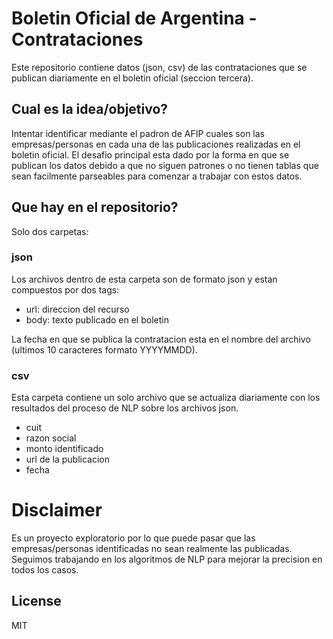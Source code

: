 # Boletin Oficial de Argentina - Contrataciones

Este repositorio contiene datos (json, csv) de las contrataciones que se publican diariamente en el boletin oficial (seccion tercera).

## Cual es la idea/objetivo? 
Intentar identificar mediante el padron de AFIP cuales son las empresas/personas en cada una de las publicaciones realizadas en el boletin oficial. El desafio principal esta dado por la forma en que se publican los datos debido a que no siguen patrones o no tienen tablas que sean facilmente parseables para comenzar a trabajar con estos datos. 

## Que hay en el repositorio?

Solo dos carpetas:

### json
Los archivos dentro de esta carpeta son de formato json y estan compuestos por dos tags:
- url: direccion del recurso
- body: texto publicado en el boletin

La fecha en que se publica la contratacion esta en el nombre del archivo (ultimos 10 caracteres formato YYYYMMDD).

### csv
Esta carpeta contiene un solo archivo que se actualiza diariamente con los resultados del proceso de NLP sobre los archivos json. 
- cuit
- razon social
- monto identificado
- url de la publicacion
- fecha

# Disclaimer
Es un proyecto exploratorio por lo que puede pasar que las empresas/personas identificadas no sean realmente las publicadas. Seguimos trabajando en los algoritmos de NLP para mejorar la precision en todos los casos.

License
----

MIT
